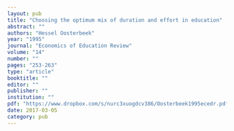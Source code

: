 ```yaml
---
layout: pub
title: "Choosing the optimum mix of duration and effort in education"
abstract: ""
authors: "Hessel Oosterbeek"
year: "1995"
journal: "Economics of Education Review"
volume: "14"
number: ""
pages: "253-263"
type: "article"
booktitle: ""
editor: ""
publisher: ""
institution: ""
pdf: "https://www.dropbox.com/s/nurc3xuogdcv386/Oosterbeek1995ecedr.pdf?dl=0"
date: 2017-03-05
category: pub
---
```

